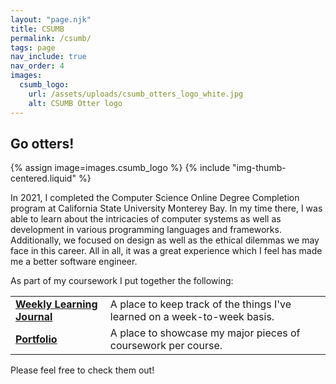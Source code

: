 ```yaml
---
layout: "page.njk"
title: CSUMB
permalink: /csumb/
tags: page
nav_include: true
nav_order: 4
images:
  csumb_logo:
    url: /assets/uploads/csumb_otters_logo_white.jpg
    alt: CSUMB Otter logo
---
```

## Go otters!

{% assign image=images.csumb_logo %}
{% include "img-thumb-centered.liquid" %}

In 2021, I completed the Computer Science Online Degree Completion program at California State University Monterey Bay.
In my time there, I was able to learn about the intricacies of computer systems as well as development
in various programming languages and frameworks. Additionally, we focused on design as well as the ethical dilemmas
we may face in this career. All in all, it was a great experience which I feel has made me a better software engineer.

As part of my coursework I put together the following:

| | |
| ----------------------------------------------------------------- | ------------------------------------------------------------------------- |
| **[Weekly Learning Journal](https://journal.csumb.josevh.com/)**  | A place to keep track of the things I've learned on a week-to-week basis. |
| **[Portfolio](https://portfolio.csumb.josevh.com)**               | A place to showcase my major pieces of coursework per course.             |

Please feel free to check them out!
